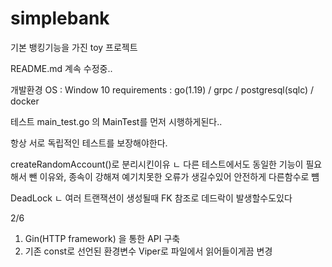 # simplebank

기본 뱅킹기능을 가진 toy 프로젝트

README.md  계속 수정중..

개발환경
OS : Window 10
requirements : go(1.19) / grpc / postgresql(sqlc) / docker

테스트
main_test.go 의 MainTest를 먼저 시행하게된다..

항상 서로 독립적인 테스트를 보장해야한다.

createRandomAccount()로 분리시킨이유
ㄴ 다른 테스트에서도 동일한 기능이 필요해서 뺀 이유와, 종속이 강해져 예기치못한 오류가 생길수있어 안전하게 다른함수로 뻄

DeadLock
ㄴ 여러 트랜잭션이 생성될때 FK 참조로 데드락이 발생할수도있다

2/6
1. Gin(HTTP framework) 을 통한 API 구축
2. 기존 const로 선언된 환경변수 Viper로 파일에서 읽어들이게끔 변경